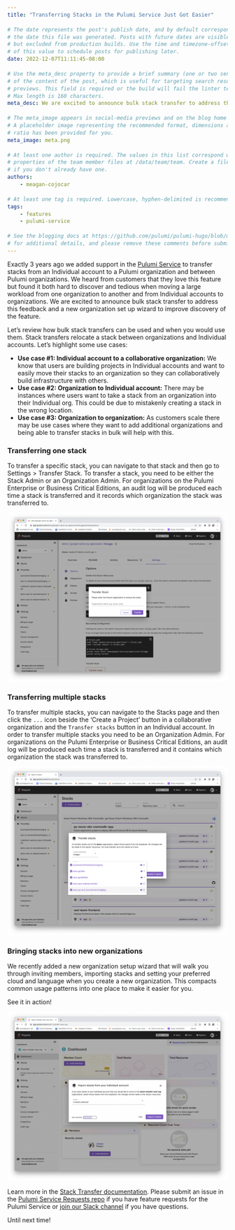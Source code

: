 ```yaml
---
title: "Transferring Stacks in the Pulumi Service Just Got Easier"

# The date represents the post's publish date, and by default corresponds with
# the date this file was generated. Posts with future dates are visible in development,
# but excluded from production builds. Use the time and timezone-offset portions of
# of this value to schedule posts for publishing later.
date: 2022-12-07T11:11:45-08:00

# Use the meta_desc property to provide a brief summary (one or two sentences)
# of the content of the post, which is useful for targeting search results or social-media
# previews. This field is required or the build will fail the linter test.
# Max length is 160 characters.
meta_desc: We are excited to announce bulk stack transfer to address this feedback and a new organization set up wizard to improve discovery of the feature.

# The meta_image appears in social-media previews and on the blog home page.
# A placeholder image representing the recommended format, dimensions and aspect
# ratio has been provided for you.
meta_image: meta.png

# At least one author is required. The values in this list correspond with the `id`
# properties of the team member files at /data/team/team. Create a file for yourself
# if you don't already have one.
authors:
    - meagan-cojocar

# At least one tag is required. Lowercase, hyphen-delimited is recommended.
tags:
    - features
    - pulumi-service

# See the blogging docs at https://github.com/pulumi/pulumi-hugo/blob/master/BLOGGING.md.
# for additional details, and please remove these comments before submitting for review.
---
```


Exactly 3 years ago we added support in the [Pulumi Service](/product/pulumi-service) to transfer stacks from an Individual account to a Pulumi organization and between Pulumi organizations. We heard from customers that they love this feature but found it both hard to discover and tedious when moving a large workload from one organization to another and from Individual accounts to organizations. We are excited to announce bulk stack transfer to address this feedback and a new organization set up wizard to improve discovery of the feature.

<!--more-->

Let’s review how bulk stack transfers can be used and when you would use them. Stack transfers relocate a stack between organizations and Individual accounts. Let’s highlight some use cases:

- **Use case #1: Individual account to a collaborative organization:** We know that users are building projects in Individual accounts and want to easily move their stacks to an organization so they can collaboratively build infrastructure with others.
- **Use case #2: Organization to Individual account:** There may be instances where users want to take a stack from an organization into their Individual org. This could be due to mistakenly creating a stack in the wrong location.
- **Use case #3: Organization to organization:** As customers scale there may be use cases where they want to add additional organizations and being able to transfer stacks in bulk will help with this.

### Transferring one stack

To transfer a specific stack, you can navigate to that stack and then go to Settings > Transfer Stack. To transfer a stack, you need to be either the Stack Admin or an Organization Admin. For organizations on the Pulumi Enterprise or Business Critical Editions, an audit log will be produced each time a stack is transferred and it records which organization the stack was transferred to.

![Transfer stack](transfer_stack.png)

### Transferring multiple stacks

To transfer multiple stacks, you can navigate to the Stacks page and then click the `...` icon beside the ‘Create a Project’ button in a collaborative organization and the `Transfer stacks` button in an Individual account. In order to transfer multiple stacks you need to be an Organization Admin. For organizations on the Pulumi Enterprise or Business Critical Editions, an audit log will be produced each time a stack is transferred and it contains which organization the stack was transferred to.

![Bulk stack transfer](bulk_transfer.png)

### Bringing stacks into new organizations

We recently added a new organization setup wizard that will walk you through inviting members, importing stacks and setting your preferred cloud and language when you create a new organization. This compacts common usage patterns into one place to make it easier for you.

See it in action!

![New org flow gif](new-org-flow.png)

Learn more in the [Stack Transfer documentation](/docs/intro/pulumi-service/projects-and-stacks/#transferring-stacks). Please submit an issue in the [Pulumi Service Requests repo](https://github.com/pulumi/service-requests/issues/new?assignees=&labels=kind%2Fenhancement&template=feature-request.md) if you have feature requests for the Pulumi Service or [join our Slack channel](https://slack.pulumi.com) if you have questions.

Until next time!
